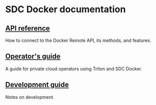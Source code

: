 # SDC Docker documentation

## [API reference](api/)

How to connect to the Docker Remote API, its methods, and features.

## [Operator's guide](guide/)

A guide for private cloud operators using Triton and SDC Docker.

## [Development guide](development/)

Notes on development.
